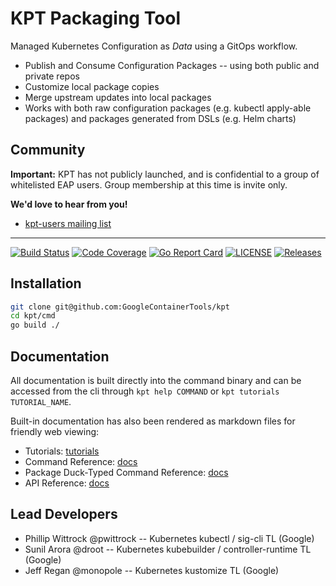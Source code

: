 # KPT Packaging Tool

Managed Kubernetes Configuration as *Data* using a GitOps workflow.

- Publish and Consume Configuration Packages -- using both public and private repos
- Customize local package copies
- Merge upstream updates into local packages
- Works with both raw configuration packages (e.g. kubectl apply-able packages) and packages
  generated from DSLs (e.g. Helm charts)

## Community

**Important:** KPT has not publicly launched, and is confidential to a group of whitelisted EAP
users. Group membership at this time is invite only.

<!-- TODO: add a kubernetes slack channel after we launch publicly -- could just be sig-cli -->

**We'd love to hear from you!**

* [kpt-users mailing list](https://groups.google.com/forum/#!forum/kpt-users)

---------------------

[![Build Status](https://travis-ci.org/GoogleContainerTools/kpt.svg?branch=master)](https://travis-ci.org/GoogleContainerTools/kpt)
[![Code Coverage](https://codecov.io/gh/GoogleContainerTools/kpt/branch/master/graph/badge.svg)](https://codecov.io/gh/GoogleContainerTools/kpt)
[![Go Report Card](https://goreportcard.com/badge/GoogleContainerTools/kpt)](https://goreportcard.com/report/GoogleContainerTools/kpt)
[![LICENSE](https://img.shields.io/github/license/GoogleContainerTools/kpt.svg)](https://github.com/GoogleContainerTools/kpt/blob/master/LICENSE)
[![Releases](https://img.shields.io/github/release-pre/GoogleContainerTools/kpt.svg)](https://github.com/GoogleContainerTools/kpt/releases)

## Installation

<!-- TODO: change this to `go get kpt.dev@0.1.0` when the domain is setup and the repo is public-->

```sh
git clone git@github.com:GoogleContainerTools/kpt
cd kpt/cmd
go build ./
```

## Documentation

All documentation is built directly into the command binary and can be accessed from the cli through
`kpt help COMMAND` or `kpt tutorials TUTORIAL_NAME`.

Built-in documentation has also been rendered as markdown files for friendly web viewing:

- Tutorials: [tutorials](docs/tutorials.md)
- Command Reference: [docs](docs/kpt.md)
- Package Duck-Typed Command Reference: [docs](docs/duck-typed.md)
- API Reference: [docs](docs/apis.md)

## Lead Developers

- Phillip Wittrock @pwittrock -- Kubernetes kubectl / sig-cli TL (Google)
- Sunil Arora @droot -- Kubernetes kubebuilder / controller-runtime TL (Google)
- Jeff Regan @monopole -- Kubernetes kustomize TL (Google)
